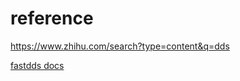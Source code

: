 



# reference

https://www.zhihu.com/search?type=content&q=dds

[fastdds docs](https://fast-dds.docs.eprosima.com/en/latest/)